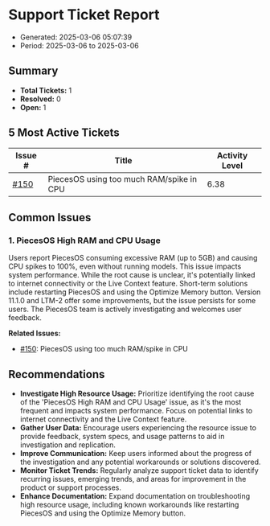 # Support Ticket Report
- Generated: 2025-03-06 05:07:39
- Period: 2025-03-06 to 2025-03-06

## Summary
- **Total Tickets:** 1
- **Resolved:** 0
- **Open:** 1

## 5 Most Active Tickets
| Issue # | Title | Activity Level |
|---------|-------|----------------|
| [#150](https://github.com/pieces-app/support/issues/150) | PiecesOS using too much RAM/spike in CPU | 6.38 |

## Common Issues
### 1. PiecesOS High RAM and CPU Usage
Users report PiecesOS consuming excessive RAM (up to 5GB) and causing CPU spikes to 100%, even without running models. This issue impacts system performance. While the root cause is unclear, it's potentially linked to internet connectivity or the Live Context feature.  Short-term solutions include restarting PiecesOS and using the Optimize Memory button. Version 11.1.0 and LTM-2 offer some improvements, but the issue persists for some users. The PiecesOS team is actively investigating and welcomes user feedback.

**Related Issues:**
- [#150](https://github.com/pieces-app/support/issues/150): PiecesOS using too much RAM/spike in CPU


## Recommendations
- **Investigate High Resource Usage:** Prioritize identifying the root cause of the 'PiecesOS High RAM and CPU Usage' issue, as it's the most frequent and impacts system performance. Focus on potential links to internet connectivity and the Live Context feature.
- **Gather User Data:** Encourage users experiencing the resource issue to provide feedback, system specs, and usage patterns to aid in investigation and replication.
- **Improve Communication:** Keep users informed about the progress of the investigation and any potential workarounds or solutions discovered.
- **Monitor Ticket Trends:** Regularly analyze support ticket data to identify recurring issues, emerging trends, and areas for improvement in the product or support processes.
- **Enhance Documentation:** Expand documentation on troubleshooting high resource usage, including known workarounds like restarting PiecesOS and using the Optimize Memory button.
